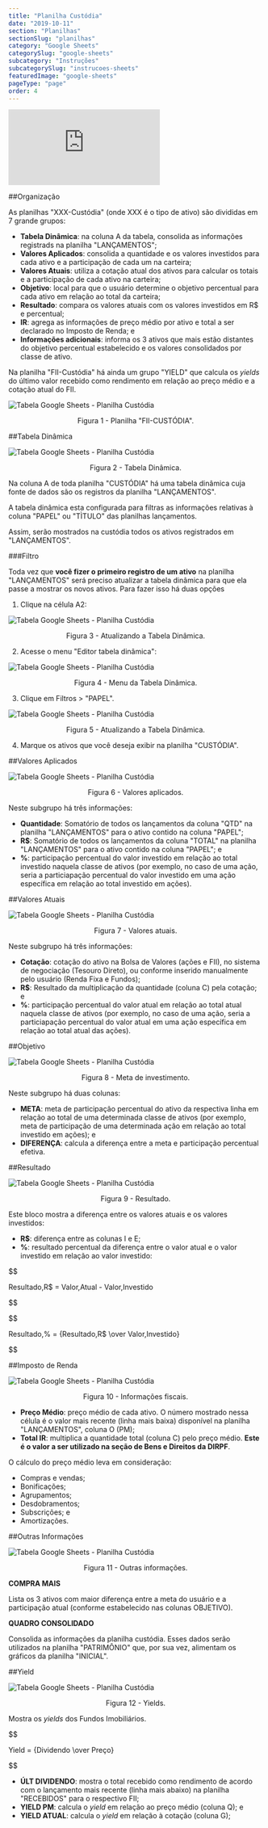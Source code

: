 ```yaml
---
title: "Planilha Custódia"
date: "2019-10-11"
section: "Planilhas"
sectionSlug: "planilhas"
category: "Google Sheets"
categorySlug: "google-sheets"
subcategory: "Instruções"
subcategorySlug: "instrucoes-sheets"
featuredImage: "google-sheets"
pageType: "page"
order: 4
---
```


<div class="iframe-container">
<iframe src="https://www.youtube.com/embed/wa9jisjKeB8?start=172" frameborder="0" allow="accelerometer; autoplay; encrypted-media; gyroscope; picture-in-picture" allowfullscreen></iframe>
</div>

##Organização

As planilhas "XXX-Custódia" (onde XXX é o tipo de ativo) são divididas em 7 grande grupos:

- **Tabela Dinâmica**: na coluna A da tabela, consolida as informações registrads na planilha "LANÇAMENTOS";
- **Valores Aplicados**: consolida a quantidade e os valores investidos para cada ativo e a participação de cada um na carteira;
- **Valores Atuais**: utiliza a cotação atual dos ativos para calcular os totais  e a participação de cada ativo na carteira;
- **Objetivo**: local para que o usuário determine o objetivo percentual para cada ativo em relação ao total da carteira;
- **Resultado**: compara os valores atuais com os valores investidos em R\$ e percentual;
- **IR**: agrega as informações de preço médio por ativo e total a ser declarado no Imposto de Renda; e
- **Informações adicionais**: informa os 3 ativos que mais estão distantes do objetivo percentual estabelecido e os valores consolidados por classe de ativo.

Na planilha "FII-Custódia" há ainda um grupo "YIELD" que calcula os *yields* do último valor recebido como rendimento em relação ao preço médio e a cotação atual do FII.

![Tabela Google Sheets - Planilha Custódia](../img/planilha-custodia-sheets-001.jpg)

<p class="legenda" style="text-align:center">Figura 1 - Planilha "FII-CUSTÓDIA".</p>

##Tabela Dinâmica

![Tabela Google Sheets - Planilha Custódia](../img/planilha-custodia-sheets-002.jpg)

<p class="legenda" style="text-align:center">Figura 2 - Tabela Dinâmica.</p>

Na coluna A de toda planilha "CUSTÓDIA" há uma tabela dinâmica cuja fonte de dados são os registros da planilha "LANÇAMENTOS".

A tabela dinâmica esta configurada para filtras as informações relativas à coluna "PAPEL" ou "TÌTULO" das planilhas lançamentos.

Assim, serão mostrados na custódia todos os ativos registrados em "LANÇAMENTOS".

###Filtro

Toda vez que **você fizer o primeiro registro de um ativo** na planilha "LANÇAMENTOS" será preciso atualizar a tabela dinâmica para que ela passe a mostrar os novos ativos. Para fazer isso há duas opções

1. Clique na célula A2:

![Tabela Google Sheets - Planilha Custódia](../img/planilha-custodia-sheets-002.jpg)

<p class="legenda" style="text-align:center">Figura 3 - Atualizando a Tabela Dinâmica.</p>

2. Acesse o menu "Editor tabela dinâmica":

![Tabela Google Sheets - Planilha Custódia](../img/planilha-custodia-sheets-004.jpg)

<p class="legenda" style="text-align:center">Figura 4 - Menu da Tabela Dinâmica.</p>

3. Clique em Filtros > "PAPEL".

![Tabela Google Sheets - Planilha Custódia](../img/planilha-custodia-sheets-005.jpg)

<p class="legenda" style="text-align:center">Figura 5 - Atualizando a Tabela Dinâmica.</p>

4. Marque os ativos que você deseja exibir na planilha "CUSTÓDIA".


##Valores Aplicados

![Tabela Google Sheets - Planilha Custódia](../img/planilha-custodia-sheets-006.jpg)

<p class="legenda" style="text-align:center">Figura 6 - Valores aplicados.</p>

Neste subgrupo há três informações:

- **Quantidade**: Somatório de todos os lançamentos da coluna "QTD" na planilha "LANÇAMENTOS" para o ativo contido na coluna "PAPEL";
- **R\$**: Somatório de todos os lançamentos da coluna "TOTAL" na planilha "LANÇAMENTOS" para o ativo contido na coluna "PAPEL"; e
- **%**: participação percentual do valor investido em relação ao total investido naquela classe de ativos (por exemplo, no caso de uma ação, seria a particiapação percentual do valor investido em uma ação específica em relação ao total investido em ações).

##Valores Atuais

![Tabela Google Sheets - Planilha Custódia](../img/planilha-custodia-sheets-007.jpg)

<p class="legenda" style="text-align:center">Figura 7 - Valores atuais.</p>

Neste subgrupo há três informações:

- **Cotação**: cotação do ativo na Bolsa de Valores (ações e FII), no sistema de negociação (Tesouro Direto), ou conforme inserido manualmente pelo usuário (Renda Fixa e Fundos);
- **R\$**: Resultado da multiplicação da quantidade (coluna C) pela cotação; e
- **%**: participação percentual do valor atual em relação ao total atual naquela classe de ativos (por exemplo, no caso de uma ação, seria a particiapação percentual do valor atual em uma ação específica em relação ao total atual das ações).

##Objetivo

![Tabela Google Sheets - Planilha Custódia](../img/planilha-custodia-sheets-008.jpg)

<p class="legenda" style="text-align:center">Figura 8 - Meta de investimento.</p>

Neste subgrupo há duas colunas:

- **META**: meta de participação percentual do ativo da respectiva linha em relação ao total de uma determinada classe de ativos (por exemplo, meta de participação de uma determinada ação em relação ao total investido em ações); e
- **DIFERENÇA**: calcula a diferença entre a meta e participação percentual efetiva.

##Resultado

![Tabela Google Sheets - Planilha Custódia](../img/planilha-custodia-sheets-009.jpg)

<p class="legenda" style="text-align:center">Figura 9 - Resultado.</p>

Este bloco mostra a diferença entre os valores atuais e os valores investidos:

- **R\$**: diferença entre as colunas I e E;
- **%**: resultado percentual da diferença entre o valor atual e o valor investido em relação ao valor investido:

$$

Resultado\,R\$ = Valor\,Atual - Valor\,Investido

$$

$$

Resultado\,\% = {Resultado\,R\$ \over Valor\,Investido}

$$

##Imposto de Renda

![Tabela Google Sheets - Planilha Custódia](../img/planilha-custodia-sheets-010.jpg)

<p class="legenda" style="text-align:center">Figura 10 - Informações fiscais.</p>

- **Preço Médio**: preço médio de cada ativo. O número mostrado nessa célula é o valor mais recente (linha mais baixa) disponível na planilha "LANÇAMENTOS", coluna O (PM);
- **Total IR**: multiplica a quantidade total (coluna C) pelo preço médio. **Este é o valor a ser utilizado na seção de Bens e Direitos da DIRPF**.

O cálculo do preço médio leva em consideração:

- Compras e vendas;
- Bonificações;
- Agrupamentos;
- Desdobramentos;
- Subscrições; e
- Amortizações.

##Outras Informações

![Tabela Google Sheets - Planilha Custódia](../img/planilha-custodia-sheets-011.jpg)

<p class="legenda" style="text-align:center">Figura 11 - Outras informações.</p>

**COMPRA MAIS**

Lista os 3 ativos com maior diferença entre a meta do usuário e a participação atual (conforme estabelecido nas colunas OBJETIVO).

**QUADRO CONSOLIDADO**

Consolida as informações da planilha custódia. Esses dados serão utilizados na planilha "PATRIMÔNIO" que, por sua vez, alimentam os gráficos da planilha "INICIAL".


##Yield

![Tabela Google Sheets - Planilha Custódia](../img/planilha-custodia-sheets-012.jpg)

<p class="legenda" style="text-align:center">Figura 12 - Yields.</p>

Mostra os *yields* dos Fundos Imobiliários.

$$

Yield = {Dividendo \over Preço}

$$

- **ÚLT DIVIDENDO**: mostra o total recebido como rendimento de acordo com o lançamento mais recente (linha mais abaixo) na planilha "RECEBIDOS" para o respectivo FII;
- **YIELD PM**: calcula o *yield* em relação ao preço médio (coluna Q); e
- **YIELD ATUAL**: calcula o *yield* em relação à cotação (coluna G);